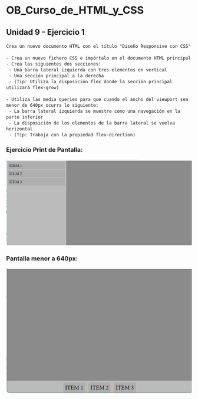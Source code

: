# OB_Curso_de_HTML_y_CSS
## Unidad 9  - Ejercicio 1

```
Crea un nuevo documento HTML con el título "Diseño Responsive con CSS"

- Crea un nuevo fichero CSS e impórtalo en el documento HTML principal
- Crea las siguientes dos secciones:
 - Una barra lateral izquierda con tres elementos en vertical
 - Una sección principal a la derecha
 - (Tip: Utiliza la disposición flex donde la sección principal utilizará flex-grow)

- Utiliza las media queries para que cuando el ancho del viewport sea menor de 640px ocurra lo siguiente:
 - La barra lateral izquierda se muestre como una navegación en la parte inferior
 - La disposición de los elementos de la barra lateral se vuelva horizontal
 - (Tip: Trabaja con la propiedad flex-direction)
```
### Ejercicio Print de Pantalla:

![Print de pantalla ejercicio](img.png)

### Pantalla menor a 640px:
![Print de pantalla ejercicio menor a 640px](img_1.png)
